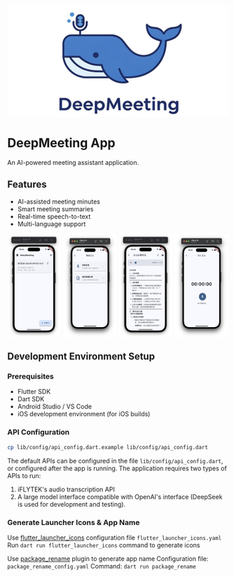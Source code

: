 ![DeepMeeting Logo](assets/logo/deepmeeting-logo-banner.jpeg)

# DeepMeeting App

An AI-powered meeting assistant application.

## Features

- AI-assisted meeting minutes
- Smart meeting summaries 
- Real-time speech-to-text
- Multi-language support

<div style="display: flex; justify-content: space-between;">
  <img src="assets/screenshot/Screenshot-01.png" width="24%">
  <img src="assets/screenshot/Screenshot-02.png" width="24%">
  <img src="assets/screenshot/Screenshot-03.png" width="24%">
  <img src="assets/screenshot/Screenshot-04.png" width="24%">
</div>

## Development Environment Setup

### Prerequisites

- Flutter SDK
- Dart SDK
- Android Studio / VS Code
- iOS development environment (for iOS builds)

### API Configuration
```bash
cp lib/config/api_config.dart.example lib/config/api_config.dart
```
The default APIs can be configured in the file `lib/config/api_config.dart`, or configured after the app is running. The application requires two types of APIs to run:
1. iFLYTEK's audio transcription API
2. A large model interface compatible with OpenAI's interface (DeepSeek is used for development and testing).

### Generate Launcher Icons & App Name
Use [flutter_launcher_icons](https://pub.dev/packages/flutter_launcher_icons) configuration file `flutter_launcher_icons.yaml`
Run `dart run flutter_launcher_icons` command to generate icons

Use [package_rename](https://pub.dev/packages/package_rename) plugin to generate app name
Configuration file: `package_rename_config.yaml`
Command: `dart run package_rename`